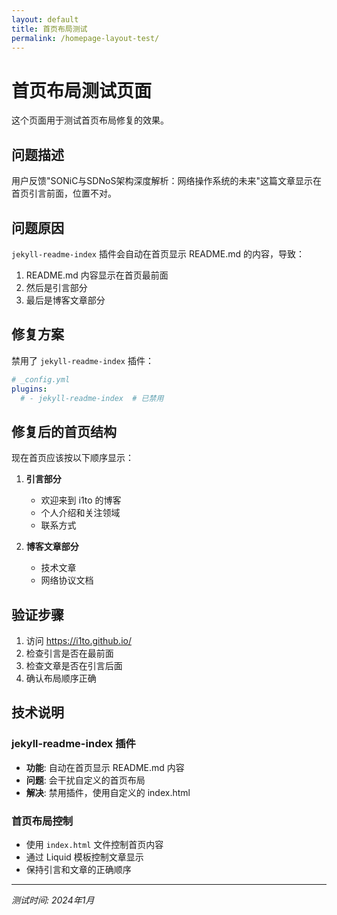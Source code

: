 ```yaml
---
layout: default
title: 首页布局测试
permalink: /homepage-layout-test/
---
```


# 首页布局测试页面

这个页面用于测试首页布局修复的效果。

## 问题描述

用户反馈"SONiC与SDNoS架构深度解析：网络操作系统的未来"这篇文章显示在首页引言前面，位置不对。

## 问题原因

`jekyll-readme-index` 插件会自动在首页显示 README.md 的内容，导致：
1. README.md 内容显示在首页最前面
2. 然后是引言部分
3. 最后是博客文章部分

## 修复方案

禁用了 `jekyll-readme-index` 插件：

```yaml
# _config.yml
plugins:
  # - jekyll-readme-index  # 已禁用
```

## 修复后的首页结构

现在首页应该按以下顺序显示：

1. **引言部分**
   - 欢迎来到 i1to 的博客
   - 个人介绍和关注领域
   - 联系方式

2. **博客文章部分**
   - 技术文章
   - 网络协议文档

## 验证步骤

1. 访问 https://i1to.github.io/
2. 检查引言是否在最前面
3. 检查文章是否在引言后面
4. 确认布局顺序正确

## 技术说明

### jekyll-readme-index 插件
- **功能**: 自动在首页显示 README.md 内容
- **问题**: 会干扰自定义的首页布局
- **解决**: 禁用插件，使用自定义的 index.html

### 首页布局控制
- 使用 `index.html` 文件控制首页内容
- 通过 Liquid 模板控制文章显示
- 保持引言和文章的正确顺序

---

*测试时间: 2024年1月*
